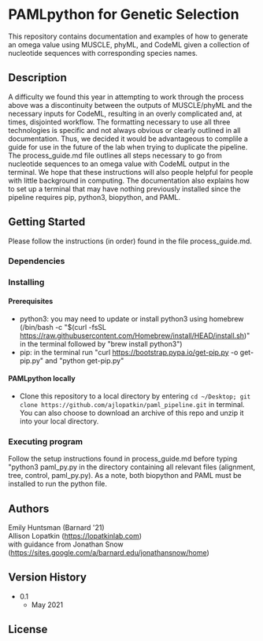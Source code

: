 # PAMLpython for Genetic Selection
This repository contains documentation and examples of how to generate an omega value using MUSCLE, phyML, and CodeML given a collection of nucleotide sequences with corresponding species names.

## Description
A difficulty we found this year in attempting to work through the process above was a discontinuity between the outputs of MUSCLE/phyML and the necessary inputs for CodeML, resulting in an overly complicated and, at times, disjointed workflow. The formatting necessary to use all three technologies is specific and not always obvious or clearly outlined in all documentation. Thus, we decided it would be advantageous to complile a guide for use in the future of the lab when trying to duplicate the pipeline. The process_guide.md file outlines all steps necessary to go from nucleotide sequences to an omega value with CodeML output in the terminal. We hope that these instructions will also people helpful for people with little background in computing. The documentation also explains how to set up a terminal that may have nothing previously installed since the pipeline requires pip, python3, biopython, and PAML.

## Getting Started
Please follow the instructions (in order) found in the file process_guide.md.

### Dependencies

### Installing

#### Prerequisites
* python3: you may need to update or install python3 using homebrew (/bin/bash -c "$(curl -fsSL https://raw.githubusercontent.com/Homebrew/install/HEAD/install.sh)" in the terminal followed by "brew install python3")
* pip: in the terminal run "curl https://bootstrap.pypa.io/get-pip.py -o get-pip.py" and "python get-pip.py"

#### PAMLpython locally
* Clone this repository to a local directory by entering `cd ~/Desktop; git clone https://github.com/ajlopatkin/paml_pipeline.git` in terminal. You can also choose to download an archive of this repo and unzip it into your local directory.

### Executing program
Follow the setup instructions found in process_guide.md before typing "python3 paml_py.py in the directory containing all relevant files (alignment, tree, control, paml_py.py). As a note, both biopython and PAML must be installed to run the python file.

## Authors

Emily Huntsman (Barnard '21)  
Allison Lopatkin (https://lopatkinlab.com)  
with guidance from Jonathan Snow (https://sites.google.com/a/barnard.edu/jonathansnow/home)

## Version History

* 0.1
    * May 2021

## License

